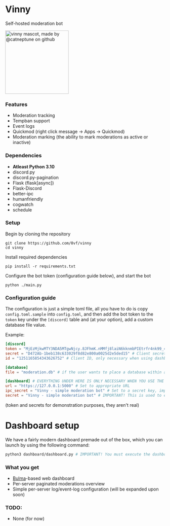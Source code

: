 # Vinny
Self-hosted moderation bot

<img src="https://i.imgur.com/mCpZPcv.png" alt="vinny mascot, made by @catneptune on github" width=200, height=200>

### Features
- Moderation tracking
- Tempban support
- Event logs
- Quickmod (right click message -> Apps -> Quickmod)
- Moderation marking (the ability to mark moderations as active or inactive)

### Dependencies
- **Atleast Python 3.10**
- discord.py
- discord.py-pagination
- Flask (flask[async])
- Flask-Discord
- better-ipc
- humanfriendly
- cogwatch
- schedule

### Setup
Begin by cloning the repository
```
git clone https://github.com/0vf/vinny
cd vinny
```
Install required dependencies
```
pip install -r requirements.txt
```
Configure the bot token (configuration guide below), and start the bot
```
python ./main.py
```

### Configuration guide
The configuration is just a simple toml file, all you have to do is copy `config.toml.sample` into `config.toml`, and then add the bot token to the `token` key under the `[discord]` table and (at your option), add a custom database file value.

Example:
```toml
[discord]
token = "MjEzMjkwMTY3NDA5MTgwNjcy.8JFhmK.nMMfj8laiN6kknmbPIEtrfr4nk99_4rEDxles"
secret = "D472Ab-1beb138c633029f8d82e800a0025d2e5ded15" # Client secret (for OAuth2), only necessary when using dashboard
id = "1251165854343626752" # Client ID, only necessary when using dashboard

[database]
file = "moderation.db" # if the user wants to place a database within a directory, they'll need to create that directory in advance

[dashboard] # EVERYTHING UNDER HERE IS ONLY NECESSARY WHEN YOU USE THE DASHBOARD
url = "https://127.0.0.1:5000" # Set to appropriate URL
ipc_secret = "Vinny - simple moderation bot" # Set to a secret key, important so that the IPC traffic is encrypted.
secret = "Vinny - simple moderation bot" # IMPORTANT! This is used to encrypt cookies.
```
(token and secrets for demonstration purposes, they aren't real)

# Dashboard setup
We have a fairly modern dashboard premade out of the box, which you can launch by using the following command:
```bash
python3 dashboard/dashboard.py # IMPORTANT! You must execute the dashboard from project root! Preferably use a WSGI server to run the dashboard.
```

### What you get
- [Bulma](https://bulma.io/)-based web dashboard
- Per-server paginated moderations overview
- Simple per-server log/event-log configuration (will be expanded upon soon)

### TODO:
- None (for now)
